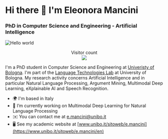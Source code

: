 # Hi there 👋 I'm Eleonora Mancini
### PhD in Computer Science and Engineering - Artificial Intelligence 

<img src="https://raw.githubusercontent.com/sagar-viradiya/sagar-viradiya/master/resources/banner.png" alt="Hello world">

<p align="center"> 
  Visitor count<br>
  <img src="https://profile-counter.glitch.me/sagar-viradiya/count.svg" />
</p>

I'm a PhD student in Computer Science and Engineering at [Univeristy of Bologna](https://www.unibo.it/en/homepage). I'm part of the [Language Technologies Lab](https://site.unibo.it/nlp/en) at University of Bologna.
My research activity concerns Artificial Intelligence and in particular Natural Language Processing, Argument Mining, Multimodal Deep Learning, eXplainable AI and Speech Recognition.

* 🌍  I'm based in Italy
* 🔭 I’m currently working on Multimodal Deep Learning for Natural Language Processing 
* ✉️  You can contact me at [e.mancini@unibo.it](mailto:e.mancini@unibo.it)
* 🖥️  See my academic website at [www.unibo.it/sitoweb/e.mancini](https://www.unibo.it/sitoweb/e.mancini/en)

<!--
**helemanc/helemanc** is a ✨ _special_ ✨ repository because its `README.md` (this file) appears on your GitHub profile.



